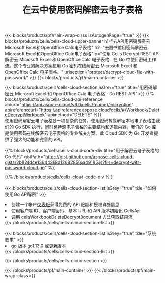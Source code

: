 ﻿---
title: 在云中使用密码解密云电子表格
description: 用于 Microsoft Excel 和 OpenOffice Calc 的云 API 和 SDK 在云文件上使用密码解密。 Cells云API解密云表。SDK支持多种开发语言。它们包括 Android、C#、Go、Java、NodeJS、Perl、PHP、Python、Ruby 和 swift。
url: /zh/go/protect/decrypt-cloud-file-with-password/
---
{{< blocks/products/pf/main-wrap-class isAutogenPage="true" >}}
{{< blocks/products/cells/cells-cloud-upper-banner h1="去API用密码解密云Microsoft Excel和OpenOffice Calc电子表格" h2="去图书馆用密码解密云Microsoft Excel和OpenOffice Calc电子表格" p="使用 Cells Decrypt REST API 解密云 Microsoft Excel 和 OpenOffice Calc 电子表格，在 Go 中使用密码工作流。这个专业的解决方案使用 Go 密码在线解密云 Microsoft Excel 和 OpenOffice Calc 电子表格。" urlsection="protect/decrypt-cloud-file-with-password/" >}}
{{< blocks/products/pf/main-container >}}

{{< blocks/products/cells/cells-cloud-section isGrey="true" title="用密码解密云 Microsoft Excel 和 OpenOffice Calc 电子表格 - Go REST API" >}}
{{% blocks/products/cells/cells-cloud-api-reference apiurl="https://api.aspose.cloud/v3.0/cells/{name}/encryption" apireferenceurl="https://apireference.aspose.cloud/cells/#/Workbook/DeleteDecryptWorkbook" apimethod="DELETE" %}}
<br/>
使用密码解密云电子表格是一项复杂的任务。使用密码转换解密本地电子表格由我们的 Go SDK 执行，同时保持源电子表格的主要结构和逻辑内容。我们的 Go 库是使用密码在线解密云电子表格的专业解决方案。此 Cloud SDK 为 Go 开发者提供了强大的功能和完善的 API。
<br/>
<br/>
{{% blocks/products/cells/cells-cloud-code-div title="用于解密云电子表格的 Go 代码" gistPath="https://gist.github.com/aspose-cells-cloud-gists/2b824d4e13644368d12682856aa49185.js?file=decrypt-with-password-cloud.go" %}}
  
{{% /blocks/products/cells/cells-cloud-code-div %}}
<br/>
<br/>
{{< blocks/products/cells/cells-cloud-section-list isGrey="true" title="如何使用Go API解密" >}}
<li>创建一个帐户<a href="https://dashboard.aspose.cloud/">仪表板</a>获得免费的 API 配额和授权详细信息</li>
<li>使用客户端 ID、客户端密码、基本 URL 和 API 版本初始化 CellsApi</li>
<li>调用 cellsWorkbookDeleteDecryptDocument 方法获取结果流</li>
{{< /blocks/products/cells/cells-cloud-section-list >}}
<br/>
<br/>
{{< blocks/products/cells/cells-cloud-section-list isGrey="true" title="系统要求" >}}
<li>go 版本 go1.13.0 或更新版本</li>
{{< /blocks/products/cells/cells-cloud-section-list >}}

{{< /blocks/products/cells/cells-cloud-section >}}

{{< /blocks/products/pf/main-container >}}
{{< /blocks/products/pf/main-wrap-class >}}
